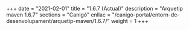 +++
date        = "2021-02-01"
title       = "1.6.7 (Actual)"
description = "Arquetip maven 1.6.7"
sections    = "Canigó"
enllac		= "/canigo-portal/entorn-de-desenvolupament/arquetip-maven/1.6.7/"
weight		= 1
+++
